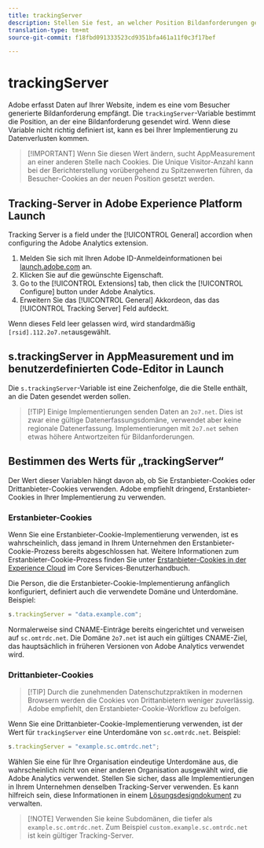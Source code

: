 ```yaml
---
title: trackingServer
description: Stellen Sie fest, an welcher Position Bildanforderungen gesendet werden.
translation-type: tm+mt
source-git-commit: f18fbd091333523cd9351bfa461a11f0c3f17bef

---
```



# trackingServer

Adobe erfasst Daten auf Ihrer Website, indem es eine vom Besucher generierte Bildanforderung empfängt. Die `trackingServer`-Variable bestimmt die Position, an der eine Bildanforderung gesendet wird. Wenn diese Variable nicht richtig definiert ist, kann es bei Ihrer Implementierung zu Datenverlusten kommen.

> [!IMPORTANT] Wenn Sie diesen Wert ändern, sucht AppMeasurement an einer anderen Stelle nach Cookies. Die Unique Visitor-Anzahl kann bei der Berichterstellung vorübergehend zu Spitzenwerten führen, da Besucher-Cookies an der neuen Position gesetzt werden.

## Tracking-Server in Adobe Experience Platform Launch

Tracking Server is a field under the [!UICONTROL General] accordion when configuring the Adobe Analytics extension.

1. Melden Sie sich mit Ihren Adobe ID-Anmeldeinformationen bei [launch.adobe.com](https://launch.adobe.com) an.
2. Klicken Sie auf die gewünschte Eigenschaft.
3. Go to the [!UICONTROL Extensions] tab, then click the [!UICONTROL Configure] button under Adobe Analytics.
4. Erweitern Sie das [!UICONTROL General] Akkordeon, das das [!UICONTROL Tracking Server] Feld aufdeckt.

Wenn dieses Feld leer gelassen wird, wird standardmäßig `[rsid].112.2o7.net`ausgewählt.

## s.trackingServer in AppMeasurement und im benutzerdefinierten Code-Editor in Launch

Die `s.trackingServer`-Variable ist eine Zeichenfolge, die die Stelle enthält, an die Daten gesendet werden sollen.

> [!TIP] Einige Implementierungen senden Daten an `2o7.net`. Dies ist zwar eine gültige Datenerfassungsdomäne, verwendet aber keine regionale Datenerfassung. Implementierungen mit `2o7.net` sehen etwas höhere Antwortzeiten für Bildanforderungen.

## Bestimmen des Werts für „trackingServer“

Der Wert dieser Variablen hängt davon ab, ob Sie Erstanbieter-Cookies oder Drittanbieter-Cookies verwenden. Adobe empfiehlt dringend, Erstanbieter-Cookies in Ihrer Implementierung zu verwenden.

### Erstanbieter-Cookies

Wenn Sie eine Erstanbieter-Cookie-Implementierung verwenden, ist es wahrscheinlich, dass jemand in Ihrem Unternehmen den Erstanbieter-Cookie-Prozess bereits abgeschlossen hat. Weitere Informationen zum Erstanbieter-Cookie-Prozess finden Sie unter [Erstanbieter-Cookies in der Experience Cloud](https://docs.adobe.com/content/help/en/core-services/interface/ec-cookies/cookies-first-party.html) im Core Services-Benutzerhandbuch.

Die Person, die die Erstanbieter-Cookie-Implementierung anfänglich konfiguriert, definiert auch die verwendete Domäne und Unterdomäne. Beispiel:

```js
s.trackingServer = "data.example.com";
```

Normalerweise sind CNAME-Einträge bereits eingerichtet und verweisen auf `sc.omtrdc.net`. Die Domäne `2o7.net` ist auch ein gültiges CNAME-Ziel, das hauptsächlich in früheren Versionen von Adobe Analytics verwendet wird.

### Drittanbieter-Cookies

> [!TIP] Durch die zunehmenden Datenschutzpraktiken in modernen Browsern werden die Cookies von Drittanbietern weniger zuverlässig. Adobe empfiehlt, den Erstanbieter-Cookie-Workflow zu befolgen.

Wenn Sie eine Drittanbieter-Cookie-Implementierung verwenden, ist der Wert für `trackingServer` eine Unterdomäne von `sc.omtrdc.net`. Beispiel:

```js
s.trackingServer = "example.sc.omtrdc.net";
```

Wählen Sie eine für Ihre Organisation eindeutige Unterdomäne aus, die wahrscheinlich nicht von einer anderen Organisation ausgewählt wird, die Adobe Analytics verwendet. Stellen Sie sicher, dass alle Implementierungen in Ihrem Unternehmen denselben Tracking-Server verwenden. Es kann hilfreich sein, diese Informationen in einem [Lösungsdesigndokument](../../prepare/solution-design.md) zu verwalten.

> [!NOTE] Verwenden Sie keine Subdomänen, die tiefer als `example.sc.omtrdc.net`. Zum Beispiel `custom.example.sc.omtrdc.net` ist kein gültiger Tracking-Server.
